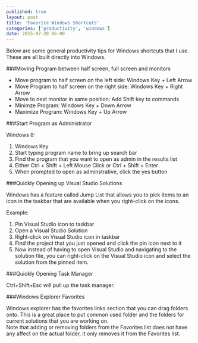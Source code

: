 ```yaml
---
published: true
layout: post
title: 'Favorite Windows Shortcuts'
categories: ['productivity', 'windows']
date: 2015-07-28 06:00
---
```


Below are some general productivity tips for Windows shortcuts that I use.  These are all built directly into Windows.


###Moving Program between half screen, full screen and monitors

* Move program to half screen on the left side: Windows Key + Left Arrow
* Move Program to half screen on the right side: Windows Key + Right Arrow
* Move to next monitor in same position: Add Shift key to commands
* Minimze Program: Windows Key + Down Arrow
* Maximize Program: Windows Key + Up Arrow

###Start Program as Administrator

Windows 8: 

1. Windows Key
1. Start typing program name to bring up search bar
1. Find the program that you want to open as admin in the results list
1. Either Ctrl + Shift + Left Mouse Click or Ctrl + Shift + Enter
1. When prompted to open as adminstrative, click the yes button

###Quickly Opening up Visual Studio Solutions

Windows has a feature called Jump List that allows you to pick items to an icon in the taskbar that are available when you right-click on the icons. 

Example: 

1. Pin Visual Studio icon to taskbar
1. Open a Visual Studio Solution
1. Right-click on Visual Studio icon in taskbar
1. Find the project that you just opened and click the pin icon next to it
1. Now instead of having to open Visual Studio and navigating to the solution file, you can right-click on the Visual Studio icon and select the solution from the pinned item.

###Quickly Opening Task Manager
 
 Ctrl+Shift+Esc will pull up the task manager.  
 
 
###Windows Explorer Favorites
 
 Windows explorer has the favorites links section that you can drag folders onto.  This is a great place to put common used folder and the folders for current solutions that you are working on.  
 Note that adding or removing folders from the Favorites list does not have any affect on the actual folder, it only removes it from the Favorites list.